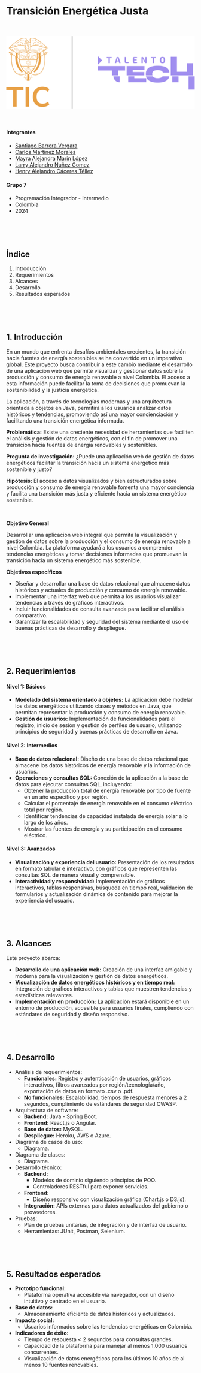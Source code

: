 
# Transición Energética Justa

<br>

![Logo SVG](resources/images/logo-tic-talentotech.svg)

<br>

#### Integrantes
- [Santiago Barrera Vergara]()
- [Carlos Martinez Morales]()
- [Mayra Alejandra Marin López](https://github.com/malejamarin)
- [Larry Alejandro Nuñez Gomez](https://github.com/elskull)
- [Henry Alejandro Cáceres Téllez](https://github.com/tecnohalecatez)

#### Grupo 7
- Programación Integrador - Intermedio
- Colombia
- 2024

<br>
<br>
<br>

## Índice
1. Introducción
2. Requerimientos
3. Alcances
4. Desarrollo
5. Resultados esperados

<br>
<br>
<br>

## 1. Introducción
En un mundo que enfrenta desafíos ambientales crecientes, la transición hacia fuentes de energía sostenibles se ha convertido en un imperativo global. Este proyecto busca contribuir a este cambio mediante el desarrollo de una aplicación web que permite visualizar y gestionar datos sobre la producción y consumo de energía renovable a nivel Colombia. El acceso a esta información puede facilitar la toma de decisiones que promuevan la sostenibilidad y la justicia energética.

La aplicación, a través de tecnologías modernas y una arquitectura orientada a objetos en Java, permitirá a los usuarios analizar datos históricos y tendencias, promoviendo así una mayor concienciación y facilitando una transición energética informada.

**Problemática:** Existe una creciente necesidad de herramientas que faciliten el análisis y gestión de datos energéticos, con el fin de promover una transición hacia fuentes de energía renovables y sostenibles.

**Pregunta de investigación:** ¿Puede una aplicación web de gestión de datos energéticos facilitar la transición hacia un sistema energético más sostenible y justo?

**Hipótesis:** El acceso a datos visualizados y bien estructurados sobre producción y consumo de energía renovable fomenta una mayor conciencia y facilita una transición más justa y eficiente hacia un sistema energético sostenible.

<br>

**Objetivo General**

Desarrollar una aplicación web integral que permita la visualización y gestión de datos sobre la producción y el consumo de energía renovable a nivel Colombia. La plataforma ayudará a los usuarios a comprender tendencias energéticas y tomar decisiones informadas que promuevan la transición hacia un sistema energético más sostenible.

**Objetivos específicos**

- Diseñar y desarrollar una base de datos relacional que almacene datos históricos y actuales de producción y consumo de energía renovable.
- Implementar una interfaz web que permita a los usuarios visualizar tendencias a través de gráficos interactivos.
- Incluir funcionalidades de consulta avanzada para facilitar el análisis comparativo.
- Garantizar la escalabilidad y seguridad del sistema mediante el uso de buenas prácticas de desarrollo y despliegue.

<br>
<br>
<br>

## 2. Requerimientos

#### Nivel 1: Básicos
- **Modelado del sistema orientado a objetos:** La aplicación debe modelar los datos energéticos utilizando clases y métodos en Java, que permitan representar la producción y consumo de energía renovable.
- **Gestión de usuarios:** Implementación de funcionalidades para el registro, inicio de sesión y gestión de perfiles de usuario, utilizando principios de seguridad y buenas prácticas de desarrollo en Java.

#### Nivel 2: Intermedios
- **Base de datos relacional:** Diseño de una base de datos relacional que almacene los datos históricos de energía renovable y la información de usuarios.
- **Operaciones y consultas SQL:** Conexión de la aplicación a la base de datos para ejecutar consultas SQL, incluyendo:
  - Obtener la producción total de energía renovable por tipo de fuente en un año específico y por región.
  - Calcular el porcentaje de energía renovable en el consumo eléctrico total por región.
  - Identificar tendencias de capacidad instalada de energía solar a lo largo de los años.
  - Mostrar las fuentes de energía y su participación en el consumo eléctrico.

#### Nivel 3: Avanzados
- **Visualización y experiencia del usuario:** Presentación de los resultados en formato tabular e interactivo, con gráficos que representen las consultas SQL de manera visual y comprensible.
- **Interactividad y responsividad:** Implementación de gráficos interactivos, tablas responsivas, búsqueda en tiempo real, validación de formularios y actualización dinámica de contenido para mejorar la experiencia del usuario.

<br>
<br>
<br>

## 3. Alcances
Este proyecto abarca:
- **Desarrollo de una aplicación web:** Creación de una interfaz amigable y moderna para la visualización y gestión de datos energéticos.
- **Visualización de datos energéticos históricos y en tiempo real:** Integración de gráficos interactivos y tablas que muestren tendencias y estadísticas relevantes.
- **Implementación en producción:** La aplicación estará disponible en un entorno de producción, accesible para usuarios finales, cumpliendo con estándares de seguridad y diseño responsivo.


<br>
<br>
<br>

## 4. Desarrollo

- Análisis de requerimientos:
  - **Funcionales:** Registro y autenticación de usuarios, gráficos interactivos, filtros avanzados por región/tecnología/año, exportación de datos en formato .csv o .pdf.
  - **No funcionales:** Escalabilidad, tiempos de respuesta menores a 2 segundos, cumplimiento de estándares de seguridad OWASP.
- Arquitectura de software:
  - **Backend:** Java - Spring Boot.
  - **Frontend:** React.js o Angular.
  - **Base de datos:** MySQL.
  - **Despliegue:** Heroku, AWS o Azure.
- Diagrama de casos de uso:
  - Diagrama.
- Diagrama de clases:
  - Diagrama.
- Desarrollo técnico:
  - **Backend:**
	  - Modelos de dominio siguiendo principios de POO.
	  - Controladores RESTful para exponer servicios.
  - **Frontend:**
	  - Diseño responsivo con visualización gráfica (Chart.js o D3.js).
  - **Integración:** APIs externas para datos actualizados del gobierno o proveedores.
- Pruebas:
  - Plan de pruebas unitarias, de integración y de interfaz de usuario.
  - Herramientas: JUnit, Postman, Selenium.

<br>
<br>
<br>

## 5. Resultados esperados

- **Prototipo funcional:**
  - Plataforma operativa accesible vía navegador, con un diseño intuitivo y centrado en el usuario.
- **Base de datos:**
  - Almacenamiento eficiente de datos históricos y actualizados.
- **Impacto social:**
  - Usuarios informados sobre las tendencias energéticas en Colombia.
- **Indicadores de éxito:**
  - Tiempo de respuesta < 2 segundos para consultas grandes.
  - Capacidad de la plataforma para manejar al menos 1.000 usuarios concurrentes.
  - Visualización de datos energéticos para los últimos 10 años de al menos 10 fuentes renovables.
